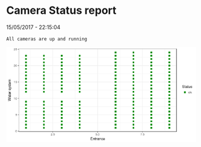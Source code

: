 Camera Status report
================
15/05/2017 - 22:15:04

    All cameras are up and running

![](camreport_files/figure-markdown_github/unnamed-chunk-2-1.png)

